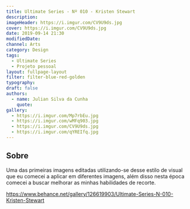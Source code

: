 ```yaml
---
title: Ultimate Series - Nº 010 - Kristen Stewart
description:
imageHeader: https://i.imgur.com/CV9U9ds.jpg
cover: https://i.imgur.com/CV9U9ds.jpg
date: 2019-09-14 21:30
modifiedDate:
channel: Arts
category: Design
tags:
  - Ultimate Series
  - Projeto pessoal
layout: fullpage-layout
filter: filter-blue-red-golden
typography:
draft: false
authors:
  - name: Julian Silva da Cunha
    quote:
gallery:
  - https://i.imgur.com/Mp7rbEu.jpg
  - https://i.imgur.com/wMFq903.jpg
  - https://i.imgur.com/CV9U9ds.jpg
  - https://i.imgur.com/qYREIfq.jpg
---
```


## Sobre

Uma das primeiras imagens editadas utilizando-se desse estilo de visual que eu comecei a aplicar em diferentes imagens, além disso nesta época comecei a buscar melhorar as minhas habilidades de recorte.

https://www.behance.net/gallery/126619903/Ultimate-Series-N-010-Kristen-Stewart
